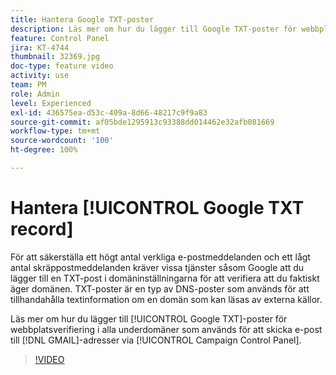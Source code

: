 ```yaml
---
title: Hantera Google TXT-poster
description: Läs mer om hur du lägger till Google TXT-poster för webbplatsverifiering i underdomäner som används för att skicka e-postmeddelanden till GMAIL-adresser via kontrollpanelen i Campaign.
feature: Control Panel
jira: KT-4744
thumbnail: 32369.jpg
doc-type: feature video
activity: use
team: PM
role: Admin
level: Experienced
exl-id: 436575ea-d53c-409a-8d66-48217c9f9a83
source-git-commit: af05bde1295913c93388dd014462e32afb081669
workflow-type: tm+mt
source-wordcount: '100'
ht-degree: 100%

---
```


# Hantera [!UICONTROL Google TXT record]

För att säkerställa ett högt antal verkliga e-postmeddelanden och ett lågt antal skräppostmeddelanden kräver vissa tjänster såsom Google att du lägger till en TXT-post i domäninställningarna för att verifiera att du faktiskt äger domänen. TXT-poster är en typ av DNS-poster som används för att tillhandahålla textinformation om en domän som kan läsas av externa källor.

Läs mer om hur du lägger till [!UICONTROL Google TXT]-poster för webbplatsverifiering i alla underdomäner som används för att skicka e-post till [!DNL GMAIL]-adresser via [!UICONTROL Campaign Control Panel].

>[!VIDEO](https://video.tv.adobe.com/v/32369?quality=12&learn=0n)

